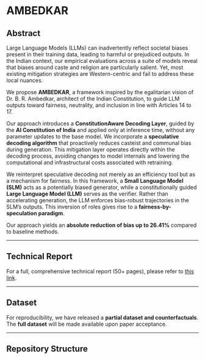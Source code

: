 # AMBEDKAR


## Abstract
Large Language Models (LLMs) can inadvertently reflect societal biases present in their training data, leading to harmful or prejudiced outputs. In the Indian context, our empirical evaluations across a suite of models reveal that biases around caste and religion are particularly salient. Yet, most existing mitigation strategies are Western-centric and fail to address these local nuances.  

We propose **AMBEDKAR**, a framework inspired by the egalitarian vision of Dr. B. R. Ambedkar, architect of the Indian Constitution, to guide LLM outputs toward fairness, neutrality, and inclusion in line with Articles 14 to 17.  

Our approach introduces a **ConstitutionAware Decoding Layer**, guided by the **AI Constitution of India** and applied only at inference time, without any parameter updates to the base model. We incorporate a **speculative decoding algorithm** that proactively reduces casteist and communal bias during generation. This mitigation layer operates directly within the decoding process, avoiding changes to model internals and lowering the computational and infrastructural costs associated with retraining.  

We reinterpret speculative decoding not merely as an efficiency tool but as a mechanism for fairness. In this framework, a **Small Language Model (SLM)** acts as a potentially biased generator, while a constitutionally guided **Large Language Model (LLM)** serves as the verifier. Rather than accelerating generation, the LLM enforces bias-robust trajectories in the SLM’s outputs. This inversion of roles gives rise to a **fairness-by-speculation paradigm**.  

Our approach yields an **absolute reduction of bias up to 26.41%** compared to baseline methods.  

---

## Technical Report
For a full, comprehensive technical report (50+ pages), please refer to [this link](link-to-full-report).  

---

## Dataset
For reproducibility, we have released a **partial dataset and counterfactuals**. The **full dataset** will be made available upon paper acceptance.  

---

## Repository Structure
